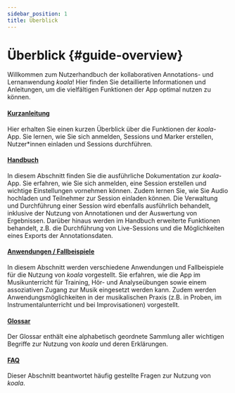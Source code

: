 ```yaml
---
sidebar_position: 1
title: Überblick
---
```


# Überblick {#guide-overview}

Willkommen zum Nutzerhandbuch der kollaborativen Annotations- und Lernanwendung _koala_! Hier finden Sie detaillierte Informationen und Anleitungen, um die vielfältigen Funktionen der App optimal nutzen zu können.

#### [Kurzanleitung](/docs/guide/01-quickstart.md)

Hier erhalten Sie einen kurzen Überblick über die Funktionen der _koala_-App. Sie lernen, wie Sie sich anmelden, Sessions und Marker erstellen, Nutzer\*innen einladen und Sessions durchführen.

#### [Handbuch](/docs/guide/02-Handbuch/01-login.md)

In diesem Abschnitt finden Sie die ausführliche Dokumentation zur _koala_-App. Sie erfahren, wie Sie sich anmelden, eine Session erstellen und wichtige Einstellungen vornehmen können. Zudem lernen Sie, wie Sie Audio hochladen und Teilnehmer zur Session einladen können. Die Verwaltung und Durchführung einer Session wird ebenfalls ausführlich behandelt, inklusive der Nutzung von Annotationen und der Auswertung von Ergebnissen. Darüber hinaus werden im Handbuch erweiterte Funktionen behandelt, z.B. die Durchführung von Live-Sessions und die Möglichkeiten eines Exports der Annotationsdaten.

#### [Anwendungen / Fallbeispiele](/docs/guide/03-Fallbeispiele/01-fallbeispiel.md)

In diesem Abschnitt werden verschiedene Anwendungen und Fallbeispiele für die Nutzung von _koala_ vorgestellt. Sie erfahren, wie die App im Musikunterricht für Training, Hör- und Analyseübungen sowie einem assoziativen Zugang zur Musik eingesetzt werden kann. Zudem werden Anwendungsmöglichkeiten in der musikalischen Praxis (z.B. in Proben, im Instrumentalunterricht und bei Improvisationen) vorgestellt.

#### [Glossar](/docs/guide/glossary.md)

Der Glossar enthält eine alphabetisch geordnete Sammlung aller wichtigen Begriffe zur Nutzung von _koala_ und deren Erklärungen.

#### [FAQ](/docs/guide/05-faq.md)

Dieser Abschnitt beantwortet häufig gestellte Fragen zur Nutzung von _koala_.
